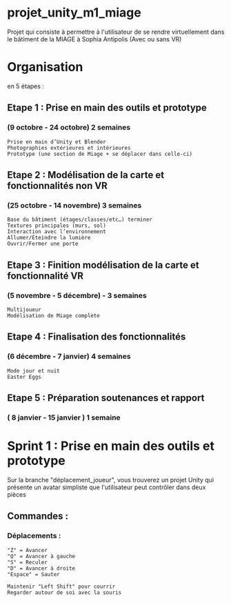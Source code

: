 # projet_unity_m1_miage
Projet qui consiste à permettre à l'utilisateur de se rendre virtuellement dans le bâtiment de la MIAGE à Sophia Antipolis (Avec ou sans VR)

# Organisation 

en 5 étapes :

## Etape 1 : Prise en main des outils et prototype 
### (9 octobre - 24 octobre) 2 semaines
    Prise en main d’Unity et Blender
    Photographies extérieures et intérieures
    Prototype (une section de Miage + se déplacer dans celle-ci)

## Etape 2 : Modélisation de la carte et fonctionnalités non VR
### (25 octobre - 14 novembre) 3 semaines
    Base du bâtiment (étages/classes/etc…) terminer
    Textures principales (murs, sol)
    Interaction avec l’environnement
    Allumer/Éteindre la lumière
    Ouvrir/Fermer une porte

## Etape 3 : Finition modélisation de la carte et fonctionnalité VR
### (5 novembre - 5 décembre) - 3 semaines
    Multijoueur
    Modélisation de Miage complète

## Etape 4 : Finalisation des fonctionnalités
### (6 décembre - 7 janvier) 4 semaines
    Mode jour et nuit
    Easter Eggs

## Etape 5 : Préparation soutenances et rapport 
### ( 8 janvier - 15 janvier ) 1 semaine


# Sprint 1 : Prise en main des outils et prototype 

Sur la branche "déplacement_joueur", vous trouverez un projet Unity qui présente un avatar simpliste que l'utilisateur peut contrôler dans deux pièces

## Commandes :
### Déplacements : 
    "Z" = Avancer
    "Q" = Avancer à gauche
    "S" = Reculer
    "D" = Avancer à droite
    "Espace" = Sauter

    Maintenir "Left Shift" pour courrir
    Regarder autour de soi avec la souris



